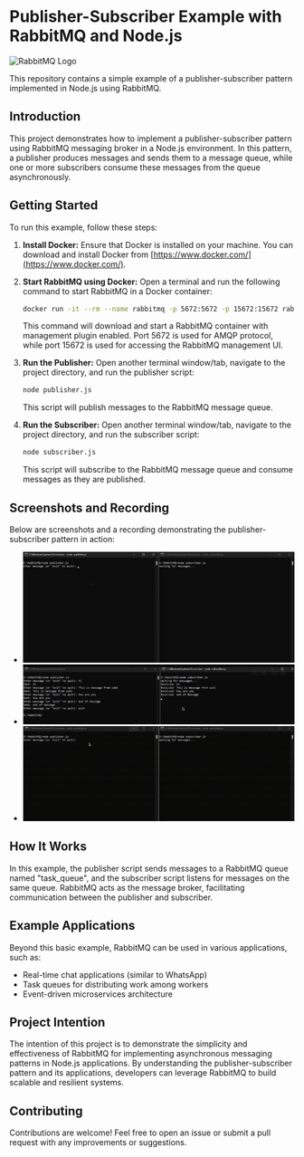 # Publisher-Subscriber Example with RabbitMQ and Node.js

![RabbitMQ Logo](https://www.vectorlogo.zone/logos/rabbitmq/rabbitmq-ar21.svg)

This repository contains a simple example of a publisher-subscriber pattern implemented in Node.js using RabbitMQ.

## Introduction

This project demonstrates how to implement a publisher-subscriber pattern using RabbitMQ messaging broker in a Node.js environment. In this pattern, a publisher produces messages and sends them to a message queue, while one or more subscribers consume these messages from the queue asynchronously.

## Getting Started

To run this example, follow these steps:

1. **Install Docker:** Ensure that Docker is installed on your machine. You can download and install Docker from [https://www.docker.com/](https://www.docker.com/).

2. **Start RabbitMQ using Docker:** Open a terminal and run the following command to start RabbitMQ in a Docker container:

    ```bash
    docker run -it --rm --name rabbitmq -p 5672:5672 -p 15672:15672 rabbitmq:3.13-management
    ```

    This command will download and start a RabbitMQ container with management plugin enabled. Port 5672 is used for AMQP protocol, while port 15672 is used for accessing the RabbitMQ management UI.

3. **Run the Publisher:** Open another terminal window/tab, navigate to the project directory, and run the publisher script:

    ```bash
    node publisher.js
    ```

    This script will publish messages to the RabbitMQ message queue.

4. **Run the Subscriber:** Open another terminal window/tab, navigate to the project directory, and run the subscriber script:

    ```bash
    node subscriber.js
    ```

    This script will subscribe to the RabbitMQ message queue and consume messages as they are published.

## Screenshots and Recording

Below are screenshots and a recording demonstrating the publisher-subscriber pattern in action:

- ![Screenshot 1](Screenshot_Pub_Sub_1.png)
- ![Screenshot 2](Screenshot_Pub_Sub_2.png)
- ![Watch Recording](Recording_Pub_Sub_1.gif)

## How It Works

In this example, the publisher script sends messages to a RabbitMQ queue named "task_queue", and the subscriber script listens for messages on the same queue. RabbitMQ acts as the message broker, facilitating communication between the publisher and subscriber.

## Example Applications

Beyond this basic example, RabbitMQ can be used in various applications, such as:

- Real-time chat applications (similar to WhatsApp)
- Task queues for distributing work among workers
- Event-driven microservices architecture

## Project Intention

The intention of this project is to demonstrate the simplicity and effectiveness of RabbitMQ for implementing asynchronous messaging patterns in Node.js applications. By understanding the publisher-subscriber pattern and its applications, developers can leverage RabbitMQ to build scalable and resilient systems.

## Contributing

Contributions are welcome! Feel free to open an issue or submit a pull request with any improvements or suggestions.